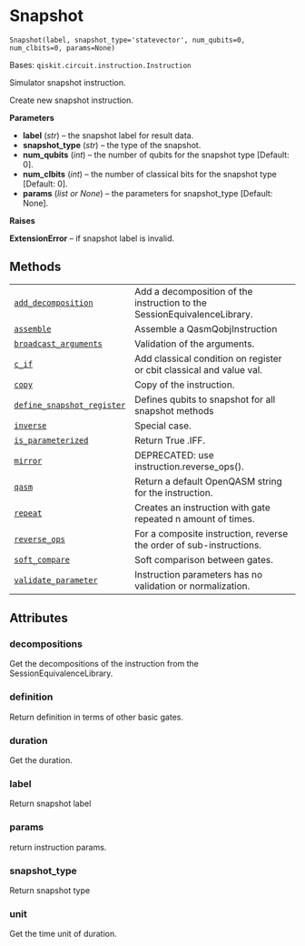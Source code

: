 # Snapshot

<span id="undefined" />

`Snapshot(label, snapshot_type='statevector', num_qubits=0, num_clbits=0, params=None)`

Bases: `qiskit.circuit.instruction.Instruction`

Simulator snapshot instruction.

Create new snapshot instruction.

**Parameters**

*   **label** (*str*) – the snapshot label for result data.
*   **snapshot\_type** (*str*) – the type of the snapshot.
*   **num\_qubits** (*int*) – the number of qubits for the snapshot type \[Default: 0].
*   **num\_clbits** (*int*) – the number of classical bits for the snapshot type \[Default: 0].
*   **params** (*list or None*) – the parameters for snapshot\_type \[Default: None].

**Raises**

**ExtensionError** – if snapshot label is invalid.

## Methods

|                                                                                                                                                                                                                                       |                                                                          |
| ------------------------------------------------------------------------------------------------------------------------------------------------------------------------------------------------------------------------------------- | ------------------------------------------------------------------------ |
| [`add_decomposition`](qiskit.providers.aer.extensions.Snapshot.add_decomposition#qiskit.providers.aer.extensions.Snapshot.add_decomposition "qiskit.providers.aer.extensions.Snapshot.add_decomposition")                             | Add a decomposition of the instruction to the SessionEquivalenceLibrary. |
| [`assemble`](qiskit.providers.aer.extensions.Snapshot.assemble#qiskit.providers.aer.extensions.Snapshot.assemble "qiskit.providers.aer.extensions.Snapshot.assemble")                                                                 | Assemble a QasmQobjInstruction                                           |
| [`broadcast_arguments`](qiskit.providers.aer.extensions.Snapshot.broadcast_arguments#qiskit.providers.aer.extensions.Snapshot.broadcast_arguments "qiskit.providers.aer.extensions.Snapshot.broadcast_arguments")                     | Validation of the arguments.                                             |
| [`c_if`](qiskit.providers.aer.extensions.Snapshot.c_if#qiskit.providers.aer.extensions.Snapshot.c_if "qiskit.providers.aer.extensions.Snapshot.c_if")                                                                                 | Add classical condition on register or cbit classical and value val.     |
| [`copy`](qiskit.providers.aer.extensions.Snapshot.copy#qiskit.providers.aer.extensions.Snapshot.copy "qiskit.providers.aer.extensions.Snapshot.copy")                                                                                 | Copy of the instruction.                                                 |
| [`define_snapshot_register`](qiskit.providers.aer.extensions.Snapshot.define_snapshot_register#qiskit.providers.aer.extensions.Snapshot.define_snapshot_register "qiskit.providers.aer.extensions.Snapshot.define_snapshot_register") | Defines qubits to snapshot for all snapshot methods                      |
| [`inverse`](qiskit.providers.aer.extensions.Snapshot.inverse#qiskit.providers.aer.extensions.Snapshot.inverse "qiskit.providers.aer.extensions.Snapshot.inverse")                                                                     | Special case.                                                            |
| [`is_parameterized`](qiskit.providers.aer.extensions.Snapshot.is_parameterized#qiskit.providers.aer.extensions.Snapshot.is_parameterized "qiskit.providers.aer.extensions.Snapshot.is_parameterized")                                 | Return True .IFF.                                                        |
| [`mirror`](qiskit.providers.aer.extensions.Snapshot.mirror#qiskit.providers.aer.extensions.Snapshot.mirror "qiskit.providers.aer.extensions.Snapshot.mirror")                                                                         | DEPRECATED: use instruction.reverse\_ops().                              |
| [`qasm`](qiskit.providers.aer.extensions.Snapshot.qasm#qiskit.providers.aer.extensions.Snapshot.qasm "qiskit.providers.aer.extensions.Snapshot.qasm")                                                                                 | Return a default OpenQASM string for the instruction.                    |
| [`repeat`](qiskit.providers.aer.extensions.Snapshot.repeat#qiskit.providers.aer.extensions.Snapshot.repeat "qiskit.providers.aer.extensions.Snapshot.repeat")                                                                         | Creates an instruction with gate repeated n amount of times.             |
| [`reverse_ops`](qiskit.providers.aer.extensions.Snapshot.reverse_ops#qiskit.providers.aer.extensions.Snapshot.reverse_ops "qiskit.providers.aer.extensions.Snapshot.reverse_ops")                                                     | For a composite instruction, reverse the order of sub-instructions.      |
| [`soft_compare`](qiskit.providers.aer.extensions.Snapshot.soft_compare#qiskit.providers.aer.extensions.Snapshot.soft_compare "qiskit.providers.aer.extensions.Snapshot.soft_compare")                                                 | Soft comparison between gates.                                           |
| [`validate_parameter`](qiskit.providers.aer.extensions.Snapshot.validate_parameter#qiskit.providers.aer.extensions.Snapshot.validate_parameter "qiskit.providers.aer.extensions.Snapshot.validate_parameter")                         | Instruction parameters has no validation or normalization.               |

## Attributes

<span id="undefined" />

### decompositions

Get the decompositions of the instruction from the SessionEquivalenceLibrary.

<span id="undefined" />

### definition

Return definition in terms of other basic gates.

<span id="undefined" />

### duration

Get the duration.

<span id="undefined" />

### label

Return snapshot label

<span id="undefined" />

### params

return instruction params.

<span id="undefined" />

### snapshot\_type

Return snapshot type

<span id="undefined" />

### unit

Get the time unit of duration.

